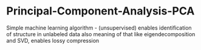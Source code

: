 # Principal-Component-Analysis-PCA
Simple machine learning algorithm -  (unsupervised) enables identification of structure in unlabeled data also meaning of that like eigendecomposition and SVD, enables lossy compression
